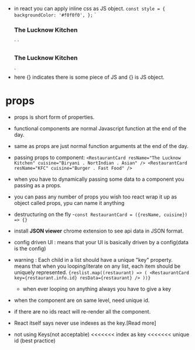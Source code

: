 - in react you can apply inline css as JS object.
  `const style = {
  backgroundColor: '#f0f0f0',
};`
  `<div className="res-card" style={style}>
      <h3>The Lucknow Kitchen</h3>
    </div>`
  `<div className="res-card" style={{ backgroundColor: '#f0f0f0' }}>
      <h3>The Lucknow Kitchen</h3>
    </div>`
- here {} indicates there is some piece of JS and {} is JS object.

# props

- props is short form of properties.
- functional components are normal Javascript function at the end of the day.
- same as props are just normal function arguments at the end of the day.
- passing props to component:
  `<RestaurantCard
  resName="The Lucknow Kitchen"
  cuisine="Biryani . NortIndian . Asian"
/>
<RestaurantCard resName="KFC" cuisine="Burger . Fast Food" />`
- when you have to dynamically passing some data to a component you passing as a props.
- you can pass any number of props you wish too react wrap it up as object called props, ypu can name it anything
- destructuring on the fly
-`const RestaurantCard = ({resName, cuisine}) => {}`
- install **JSON viewer** chrome extension to see api data in JSON format.
- config driven UI : means that your UI is basically driven by a config(data is the config)

- warning : Each child in a list should have a unique "key" property. means that when you looping/iterate on any list, each item should be uniquely represented.
  `{reslist.map((restaurant) => (
  <RestaurantCard key={restaurant.info.id} resData={restaurant} />
))}`
  - when ever looping on anything always you have to give a key
- when the component are on same level, need unique id.
- if there are no ids react will re-render all the component.
- React itself says never use indexes as the key.[Read more]
- not using Keys(not acceptable) <<<<<<< index as key <<<<<<< unique id (best practice)
